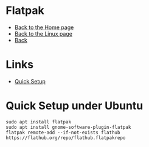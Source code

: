 # Flatpak

- [Back to the Home page](../../README.md)
- [Back to the Linux page](../README.md)
- [Back](README.md)

# Links
- [Quick Setup](https://flatpak.org/setup/)

# Quick Setup under Ubuntu
```
sudo apt install flatpak
sudo apt install gnome-software-plugin-flatpak
flatpak remote-add --if-not-exists flathub https://flathub.org/repo/flathub.flatpakrepo
```
